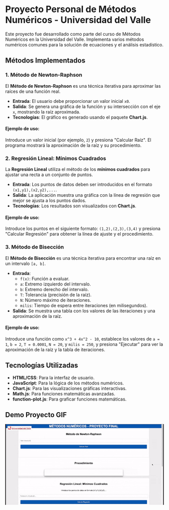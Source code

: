 # Proyecto Personal de Métodos Numéricos - Universidad del Valle

Este proyecto fue desarrollado como parte del curso de Métodos Numéricos en la Universidad del Valle. Implementa varios métodos numéricos comunes para la solución de ecuaciones y el análisis estadístico.

## Métodos Implementados

### 1. Método de Newton-Raphson
El **Método de Newton-Raphson** es una técnica iterativa para aproximar las raíces de una función real.

- **Entrada**: El usuario debe proporcionar un valor inicial `x0`.
- **Salida**: Se genera una gráfica de la función y su intersección con el eje `x`, mostrando la raíz aproximada.
- **Tecnologías**: El gráfico es generado usando el paquete **Chart.js**.

#### Ejemplo de uso:
Introduce un valor inicial (por ejemplo, `2`) y presiona "Calcular Raíz". El programa mostrará la aproximación de la raíz y su procedimiento.

### 2. Regresión Lineal: Mínimos Cuadrados
La **Regresión Lineal** utiliza el método de los **mínimos cuadrados** para ajustar una recta a un conjunto de puntos.

- **Entrada**: Los puntos de datos deben ser introducidos en el formato `(x1,y1),(x2,y2),...`.
- **Salida**: La aplicación muestra una gráfica con la línea de regresión que mejor se ajusta a los puntos dados.
- **Tecnologías**: Los resultados son visualizados con **Chart.js**.

#### Ejemplo de uso:
Introduce los puntos en el siguiente formato: `(1,2),(2,3),(3,4)` y presiona "Calcular Regresión" para obtener la línea de ajuste y el procedimiento.

### 3. Método de Bisección
El **Método de Bisección** es una técnica iterativa para encontrar una raíz en un intervalo `[a, b]`.

- **Entrada**: 
  - `f(x)`: Función a evaluar.
  - `a`: Extremo izquierdo del intervalo.
  - `b`: Extremo derecho del intervalo.
  - `T`: Tolerancia (precisión de la raíz).
  - `N`: Número máximo de iteraciones.
  - `milis`: Tiempo de espera entre iteraciones (en milisegundos).
- **Salida**: Se muestra una tabla con los valores de las iteraciones y una aproximación de la raíz.

#### Ejemplo de uso:
Introduce una función como `x^3 + 4x^2 - 10`, establece los valores de `a = 1`, `b = 2`, `T = 0.0001`, `N = 20`, y `milis = 250`, y presiona "Ejecutar" para ver la aproximación de la raíz y la tabla de iteraciones.

## Tecnologías Utilizadas

- **HTML/CSS**: Para la interfaz de usuario.
- **JavaScript**: Para la lógica de los métodos numéricos.
- **Chart.js**: Para las visualizaciones gráficas interactivas.
- **Math.js**: Para funciones matemáticas avanzadas.
- **function-plot.js**: Para graficar funciones matemáticas.

## Demo Proyecto GIF

![Demo del Proyecto](public/gifProyectoMetodosNum.gif)